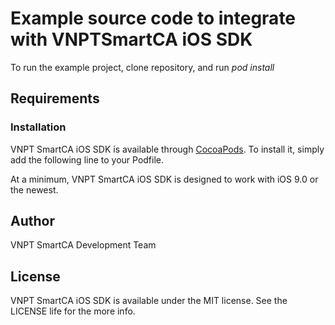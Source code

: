 # Example source code to integrate with VNPTSmartCA iOS SDK

To run the example project, clone repository, and run *pod install*

## Requirements

### Installation

VNPT SmartCA iOS SDK is available through [CocoaPods](https://cocoapods.org/). To install it, simply add the following line to your Podfile.

At a minimum, VNPT SmartCA iOS SDK is designed to work with iOS 9.0 or the newest.

## Author

VNPT SmartCA Development Team

## License

VNPT SmartCA iOS SDK is available under the MIT license. See the LICENSE life for the more info.
